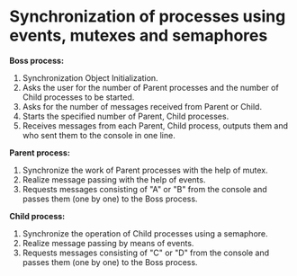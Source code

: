 # Synchronization of processes using events, mutexes and semaphores  

**Boss process:**
1) Synchronization Object Initialization.  
2) Asks the user for the number of Parent processes and the number of Child processes to be started.  
3) Asks for the number of messages received from Parent or Child.  
4) Starts the specified number of Parent, Child processes.  
5) Receives messages from each Parent, Child process, outputs them and who sent them to the console in one line.  

**Parent process:**  
1) Synchronize the work of Parent processes with the help of mutex.  
2) Realize message passing with the help of events.  
3) Requests messages consisting of "A" or "B" from the console and passes them (one by one) to the Boss process.  

**Child process:**
1) Synchronize the operation of Child processes using a semaphore.  
2) Realize message passing by means of events.  
3) Requests messages consisting of "C" or "D" from the console and passes them (one by one) to the Boss process.  
